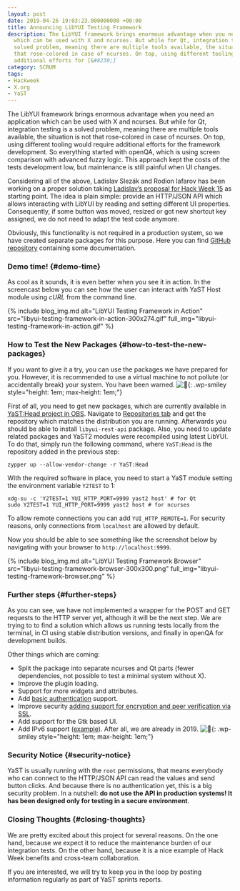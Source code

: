 ```yaml
---
layout: post
date: 2019-04-26 19:03:23.000000000 +00:00
title: Announcing LibYUI Testing Framework
description: The LibYUI framework brings enormous advantage when you need an application
  which can be used with X and ncurses. But while for Qt, integration testing is a
  solved problem, meaning there are multiple tools available, the situation is not
  that rose-colored in case of ncurses. On top, using different tooling would require
  additional efforts for [&#8230;]
category: SCRUM
tags:
- Hackweek
- X.org
- YaST
---
```


The LibYUI framework brings enormous advantage when you need an
application which can be used with X and ncurses. But while for Qt,
integration testing is a solved problem, meaning there are multiple
tools available, the situation is not that rose-colored in case of
ncurses. On top, using different tooling would require additional
efforts for the framework development. So everything started with
openQA, which is using screen comparison with advanced fuzzy logic. This
approach kept the costs of the tests development low, but maintenance is
still painful when UI changes.

Considering all of the above, Ladislav Slezák and Rodion Iafarov has
been working on a proper solution taking [Ladislav’s proposal for Hack
Week 15][1] as starting point. The idea is plain simple: provide an
HTTP/JSON API which allows interacting with LibYUI by reading and
setting different UI properties. Consequently, if some button was moved,
resized or got new shortcut key assigned, we do not need to adapt the
test code anymore.

Obviously, this functionality is not required in a production system, so
we have created separate packages for this purpose. Here you can find
[GitHub repository][2] containing some documentation.

### Demo time!   {#demo-time}

As cool as it sounds, it is even better when you see it in action. In
the screencast below you can see how the user can interact with YaST
Host module using *cURL* from the command line.

{% include blog_img.md alt="LibYUI Testing Framework in Action"
src="libyui-testing-framework-in-action-300x274.gif" full_img="libyui-testing-framework-in-action.gif" %}

### How to Test the New Packages   {#how-to-test-the-new-packages}

If you want to give it a try, you can use the packages we have prepared
for you. However, it is recommended to use a virtual machine to not
pollute (or accidentally break) your system. You have been warned.
![🙂](https://s.w.org/images/core/emoji/2.2.1/72x72/1f642.png){:
.wp-smiley style="height: 1em; max-height: 1em;"}

First of all, you need to get new packages, which are currently
available in [YaST:Head project in OBS][3]. Navigate to [Repositories
tab][4] and get the repository which matches the distribution you are
running. Afterwards you should be able to install `libyui-rest-api`
package. Also, you need to update related packages and YaST2 modules
were recompiled using latest LibYUI. To do that, simply run the
following command, where `YaST:Head` is the repository added in the
previous step:

    
    zypper up --allow-vendor-change -r YaST:Head

With the required software in place, you need to start a YaST module
setting the environment variable `Y2TEST` to 1:

    
    xdg-su -c 'Y2TEST=1 YUI_HTTP_PORT=9999 yast2 host' # for Qt
    sudo Y2TEST=1 YUI_HTTP_PORT=9999 yast2 host # for ncurses

To allow remote connections you can add `YUI_HTTP_REMOTE=1`. For
security reasons, only connections from `localhost` are allowed by
default.

Now you should be able to see something like the screenshot below by
navigating with your browser to `http://localhost:9999`.

{% include blog_img.md alt="LibYUI Testing Framework Browser"
src="libyui-testing-framework-browser-300x300.png" full_img="libyui-testing-framework-browser.png" %}

### Further steps   {#further-steps}

As you can see, we have not implemented a wrapper for the POST and GET
requests to the HTTP server yet, although it will be the next step. We
are trying to to find a solution which allows us running tests locally
from the terminal, in CI using stable distribution versions, and finally
in openQA for development builds.

Other things which are coming:

* Split the package into separate ncurses and Qt parts (fewer
  dependencies, not possible to test a minimal system without X).
* Improve the plugin loading.
* Support for more widgets and attributes.
* Add [basic authentication][5] support.
* Improve security [adding support for encryption and peer verification
  via SSL][6].
* Add support for the Gtk based UI.
* Add IPv6 support ([example][7]). After all, we are already in 2019.
  ![🙂](https://s.w.org/images/core/emoji/2.2.1/72x72/1f642.png){:
  .wp-smiley style="height: 1em; max-height: 1em;"}

### Security Notice   {#security-notice}

YaST is usually running with the `root` permissions, that means
everybody who can connect to the HTTP/JSON API can read the values and
send button clicks. And because there is no authentication yet, this is
a big security problem. In a nutshell: **do not use the API in
production systems! It has been designed only for testing in a secure
environment**.

### Closing Thoughts   {#closing-thoughts}

We are pretty excited about this project for several reasons. On the one
hand, because we expect it to reduce the maintenance burden of our
integration tests. On the other hand, because it is a nice example of
Hack Week benefits and cross-team collaboration.

If you are interested, we will try to keep you in the loop by posting
information regularly as part of YaST sprints reports.



[1]: https://blog.ladslezak.cz/2017/03/01/hackweek-15-yast-cucumber/
[2]: https://github.com/libyui/libyui-rest-api
[3]: https://build.opensuse.org/project/show/YaST:Head
[4]: https://build.opensuse.org/repositories/YaST:Head
[5]: https://www.gnu.org/software/libmicrohttpd/tutorial.html#Supporting-basic-authentication
[6]: https://www.gnu.org/software/libmicrohttpd/tutorial.html#Adding-a-layer-of-security
[7]: https://github.com/rboulton/libmicrohttpd/blob/master/src/examples/dual_stack_example.c

